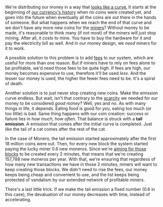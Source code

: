 We're distributing our money in a way that [looks like a curve.](2.40-emission_curve.md) It starts at the beginning of [our currency's history](2.11-blockchain.md) when no coins were created yet, and goes into the future when eventually all the coins are out there in the hands of someone. But what happens when we reach the end of that curve and we don't have any more new coins for the [miners](2.09-miners.md)?
Without money to be made, it's reasonable to think many (if not most) of the miners will just stop mining. After all, it *costs* to mine. You have to buy the hardware for it and pay the electricity bill as well. And in our money design, we *need* miners for it to work.

A possible solution to this problem is to add [fees](2.43-fees.md) to our system, which are useful for more than one reason. But if miners have to rely on fees alone to be profitable, we'd need those fees to be quite high. If fees are high, our money becomes expensive to use, therefore it'll be used *less*. And the lesser our money is used, the higher the fewer fees need to be. It's a spiral of death.

Another solution is to just never stop creating new coins. Make the emission curve endless. But wait, isn't that contrary to the [scarcity](2.07-scarcity.md) we needed for our money to be considered *good money*? Well, yes and no. As with many things in life, it depends. Eating food is good for you, eating too much (or too little) is bad. Same thing happens with our coin creation: success or failure lies in *how much, how often*. That balance is struck with a **tail emission**. A emission that comes after the initial curve is completed. Just like the tail of a cat comes after the rest of the cat.

In the case of Monero, the tail emission started approximately after the first 18 million coins were out. Then, for every new block the system started paying the lucky miner 0.6 new moneros. Since we're [aiming for those blocks](2.45-difficulty_adjustment.md) to be created every 2 minutes, that means that we're creating 157,788 new moneros per year. With that, we're ensuring that regardless of how many new transactions we have in those 2 minutes, miners will want to keep creating those blocks. We didn't need to rise the fees, our money keeps being cheap and convenient to use, and the list keeps being protected of vandalism by our extended network of profitable miners.

There's a last little trick. If we make the tail emission a fixed number (0.6 in this case), the devaluation of our money decreases with time, instead of accelerating.